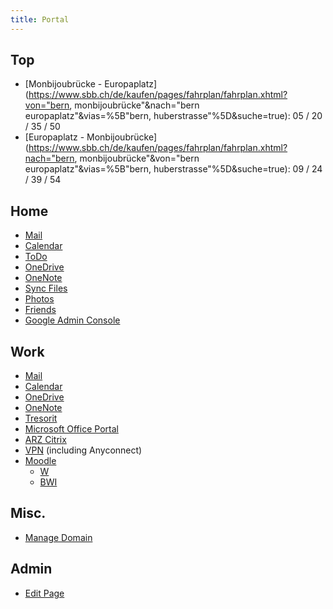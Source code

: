 ```yaml
---
title: Portal
---
```


## Top
- [Monbijoubrücke - Europaplatz](https://www.sbb.ch/de/kaufen/pages/fahrplan/fahrplan.xhtml?von="bern, monbijoubrücke"&nach="bern europaplatz"&vias=%5B"bern, huberstrasse"%5D&suche=true): 05 / 20 / 35 / 50
- [Europaplatz - Monbijoubrücke](https://www.sbb.ch/de/kaufen/pages/fahrplan/fahrplan.xhtml?nach="bern, monbijoubrücke"&von="bern europaplatz"&vias=%5B"bern, huberstrasse"%5D&suche=true): 09 / 24 / 39 / 54

## Home
- [Mail](https://mail.google.com/a/jud.net/)
- [Calendar](https://calendar.google.com/calendar/)
- [ToDo](https://todo.microsoft.com/)
- [OneDrive](https://onedrive.live.com/?id=root&cid=92458595FFC48F21)
- [OneNote](https://www.onenote.com/notebooks?auth=2)
- [Sync Files](https://cp.sync.com/files/)
- [Photos](https://photos.google.com/)
- [Friends](https://www.icloud.com/#fmf)
- [Google Admin Console](http://www.google.com/a/cpanel/jud.net/CPanelHome)

## Work
- [Mail](https://mail.bfh.ch/owa/#path=/mail)
- [Calendar](https://mail.bfh.ch/owa/#path=/calendar)
- [OneDrive](https://bernerfachhochschule.onedrive.com)
- [OneNote](https://bernerfachhochschule-my.sharepoint.com/personal/jjr1_bfh_ch/_layouts/15/WopiFrame.aspx?sourcedoc={0E678C0B-4C0B-412A-B43E-1CC7C4724BE2}&file=Reto%20Jud%20@%20BFH&action=default)
- [Tresorit](https://web.tresorit.com/browse)
- [Microsoft Office Portal](https://portal.office.com/Home)
- [ARZ Citrix](https://arz.bfh.ch)
- [VPN](https://vpn.bfh.ch) \(including Anyconnect\)
- [Moodle](https://moodle.bfh.ch/course/index.php?categoryid=42)
  - [W](https://moodle.bfh.ch/course/view.php?idnumber=infowirtschaft)
  - [BWI](https://moodle.bfh.ch/course/view.php?idnumber=infobwi)

## Misc.
- [Manage Domain](https://www.gandi.net/admin/domain/detail/314070)

## Admin
- [Edit Page](https://github.com/judnet/judnet.github.io/edit/master/index.md)
